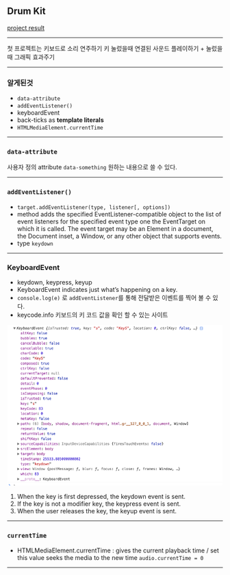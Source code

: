## Drum Kit

[project result](https://yogicat.github.io/JavaScript30/01-drumkit)

---

첫 프로젝트는 키보드로 소리 연주하기
키 눌렀을때 연결된 사운드 플레이하기 + 눌렀을때 그래픽 효과주기

---

### 알게된것

- `data-attribute` 
- `addEventListener()`
- keyboardEvent
- back-ticks as **template literals**
- `HTMLMediaElement.currentTime`

---

### `data-attribute`
사용자 정의 attribute 
`data-something` 원하는 내용으로 쓸 수 있다.

---

###  `addEventListener()`
- `target.addEventListener(type, listener[, options])`
- method adds the specified EventListener-compatible object to the list of event listeners for the specified event type one the EventTarget on which it is called. The event target may be an Element in a document, the Document inset, a Window, or any other object that supports events.
- type  `keydown`

---

### KeyboardEvent
- keydown, keypress, keyup
- KeyboardEvent indicates just what’s happening on a key. 
- `console.log(e)` 로 `addEventListener`를 통해 전달받은 이벤트를 찍어 볼 수 있다.
- keycode.info 키보드의 키 코드 값을 확인 할 수 있는 사이트

![](README/Screen%20Shot%202018-02-13%20at%2020.27.18.png)


1. When the key is first depressed, the keydown event is sent.
2. If the key is not a modifier key, the keypress event is sent.
3. When the user releases the key, the keyup event is sent.

---

### `currentTime`

- HTMLMediaElement.currentTime : gives the current playback time / set this value seeks the media to the new time
`audio.currentTime = 0`

---
